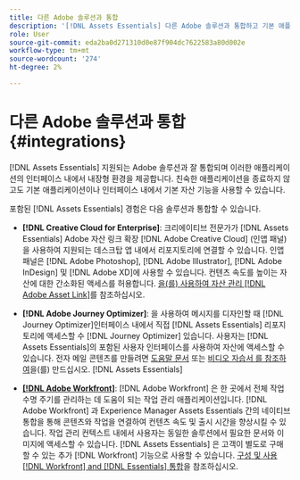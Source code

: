 ```yaml
---
title: 다른 Adobe 솔루션과 통합
description: '[!DNL Assets Essentials] 다른 Adobe 솔루션과 통합하고 기본 애플리케이션 내에서 내장 경험을 제공합니다.'
role: User
source-git-commit: eda2ba0d271310d0e87f904dc7622583a80d002e
workflow-type: tm+mt
source-wordcount: '274'
ht-degree: 2%

---
```



# 다른 Adobe 솔루션과 통합 {#integrations}

[!DNL Assets Essentials] 지원되는 Adobe 솔루션과 잘 통합되며 이러한 애플리케이션의 인터페이스 내에서 내장형 환경을 제공합니다. 친숙한 애플리케이션을 종료하지 않고도 기본 애플리케이션이나 인터페이스 내에서 기본 자산 기능을 사용할 수 있습니다.

포함된 [!DNL Assets Essentials] 경험은 다음 솔루션과 통합할 수 있습니다.

* **[!DNL Creative Cloud for Enterprise]**: 크리에이티브 전문가가  [!DNL Assets Essentials] Adobe 자산 링크 확장 [!DNL Adobe Creative Cloud] (인앱 패널)을 사용하여 지원되는  [ ](https://www.adobe.com/kr/creativecloud/business/enterprise/adobe-asset-link.html) 데스크탑 앱 내에서 리포지토리에 연결할 수 있습니다. 인앱 패널은 [!DNL Adobe Photoshop], [!DNL Adobe Illustrator], [!DNL Adobe InDesign] 및 [!DNL Adobe XD]에 사용할 수 있습니다. 컨텐츠 속도를 높이는 자산에 대한 간소화된 액세스를 허용합니다. [을(를) 사용하여 자산 관리 [!DNL Adobe Asset Link]](https://helpx.adobe.com/enterprise/admin-guide.html/enterprise/using/manage-assets-using-adobe-asset-link.ug.html)를 참조하십시오.

* **[!DNL Adobe Journey Optimizer]**: 을 사용하여 메시지를 디자인할 때  [!DNL Journey Optimizer]인터페이스 내에서 직접  [!DNL Assets Essentials] 리포지토리에 액세스할 수  [!DNL Journey Optimizer] 있습니다. 사용자는 [!DNL Assets Essentials]의 포함된 사용자 인터페이스를 사용하여 자산에 액세스할 수 있습니다. 전자 메일 콘텐츠를 만들려면 [도움말 문서](https://experienceleague.adobe.com/docs/journey-optimizer/using/create-messages/assets-essentials.html) 또는 [비디오 자습서 를 참조하여](https://experienceleague.adobe.com/docs/journey-optimizer-learn/tutorials/create-messages/create-email-content-with-the-message-editor.html)을(를) 만드십시오. [!DNL Assets Essentials] 

* **[[!DNL Adobe Workfront]](https://www.workfront.com/)**:  [!DNL Adobe Workfront] 은 한 곳에서 전체 작업 수명 주기를 관리하는 데 도움이 되는 작업 관리 애플리케이션입니다. [!DNL Adobe Workfront] 과 Experience Manager Assets Essentials 간의 네이티브 통합을 통해 콘텐츠와 작업을 연결하여 컨텐츠 속도 및 출시 시간을 향상시킬 수 있습니다. 작업 관리 컨텍스트 내에서 사용자는 동일한 솔루션에서 필요한 문서와 이미지에 액세스할 수 있습니다. [!DNL Assets Essentials] 은 고객이 별도로 구매할 수 있는 추가  [!DNL Workfront] 기능으로 사용할 수 있습니다. [구성 및 사용 [!DNL Workfront] and [!DNL Essentials] 통합](https://one.workfront.com/s/document-item?bundleId=the-new-workfront-experience&amp;topicId=Content%2FDocuments%2FAdobe_Workfront_for_Experience_Manager_Assets_Essentials%2F_workfront-for-aem-asset-essentials.htm)을 참조하십시오.

<!-- TBD: Hiding this link till GA. Do not even include the beta mention as discussed with Greg. Beta is done with customers selected by the Accounts team. It is not an open Beta program. At GA, document this.

* **[[!DNL Creative Cloud Libraries]**: This integration will be made available in the future.

* **[[!DNL Adobe Studio]]**: This integration will be made available in the future.
-->
